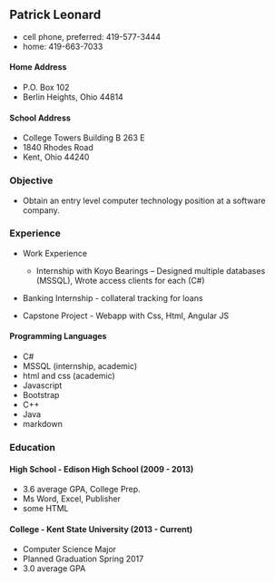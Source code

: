 ## Patrick Leonard
  * cell phone, preferred: 419-577-3444
  * home: 419-663-7033
	
#### Home Address
  * P.O. Box 102
  * Berlin Heights, Ohio 44814
	
#### School Address
  * College Towers Building B 263 E
  * 1840 Rhodes Road
  * Kent, Ohio 44240
  
### Objective
  * Obtain an entry level computer technology position at a software company. 
	
### Experience

  * Work Experience
    * Internship with Koyo Bearings – Designed multiple databases (MSSQL), Wrote access clients for each (C#)
  
  * Banking Internship - collateral tracking for loans
  
  * Capstone Project - Webapp with Css, Html, Angular JS
  
#### Programming Languages
  * C# 
  * MSSQL (internship, academic)
  * html and css (academic)
  * Javascript
  * Bootstrap 
  * C++ 
  * Java 
  * markdown 
	
### Education

#### High School - Edison High School (2009 - 2013)
  * 3.6 average GPA, College Prep.
  * Ms Word, Excel, Publisher
  * some HTML
  
#### College - Kent State University (2013 - Current)
  * Computer Science Major
  * Planned Graduation Spring 2017
  * 3.0 average GPA

